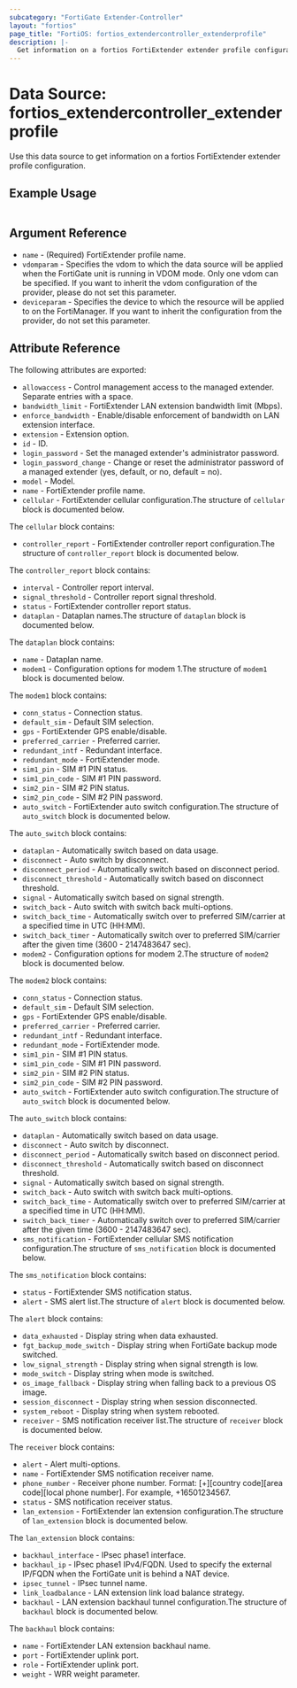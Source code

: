 ```yaml
---
subcategory: "FortiGate Extender-Controller"
layout: "fortios"
page_title: "FortiOS: fortios_extendercontroller_extenderprofile"
description: |-
  Get information on a fortios FortiExtender extender profile configuration.
---
```


# Data Source: fortios_extendercontroller_extenderprofile
Use this data source to get information on a fortios FortiExtender extender profile configuration.


## Example Usage

```hcl

```

## Argument Reference

* `name` - (Required) FortiExtender profile name.
* `vdomparam` - Specifies the vdom to which the data source will be applied when the FortiGate unit is running in VDOM mode. Only one vdom can be specified. If you want to inherit the vdom configuration of the provider, please do not set this parameter.
* `deviceparam` - Specifies the device to which the resource will be applied to on the FortiManager. If you want to inherit the configuration from the provider, do not set this parameter.

## Attribute Reference

The following attributes are exported:

* `allowaccess` - Control management access to the managed extender. Separate entries with a space.
* `bandwidth_limit` - FortiExtender LAN extension bandwidth limit (Mbps).
* `enforce_bandwidth` - Enable/disable enforcement of bandwidth on LAN extension interface.
* `extension` - Extension option.
* `id` - ID.
* `login_password` - Set the managed extender's administrator password.
* `login_password_change` - Change or reset the administrator password of a managed extender (yes, default, or no, default = no).
* `model` - Model.
* `name` - FortiExtender profile name.
* `cellular` - FortiExtender cellular configuration.The structure of `cellular` block is documented below.

The `cellular` block contains:

* `controller_report` - FortiExtender controller report configuration.The structure of `controller_report` block is documented below.

The `controller_report` block contains:

* `interval` - Controller report interval.
* `signal_threshold` - Controller report signal threshold.
* `status` - FortiExtender controller report status.
* `dataplan` - Dataplan names.The structure of `dataplan` block is documented below.

The `dataplan` block contains:

* `name` - Dataplan name.
* `modem1` - Configuration options for modem 1.The structure of `modem1` block is documented below.

The `modem1` block contains:

* `conn_status` - Connection status.
* `default_sim` - Default SIM selection.
* `gps` - FortiExtender GPS enable/disable.
* `preferred_carrier` - Preferred carrier.
* `redundant_intf` - Redundant interface.
* `redundant_mode` - FortiExtender mode.
* `sim1_pin` - SIM #1 PIN status.
* `sim1_pin_code` - SIM #1 PIN password.
* `sim2_pin` - SIM #2 PIN status.
* `sim2_pin_code` - SIM #2 PIN password.
* `auto_switch` - FortiExtender auto switch configuration.The structure of `auto_switch` block is documented below.

The `auto_switch` block contains:

* `dataplan` - Automatically switch based on data usage.
* `disconnect` - Auto switch by disconnect.
* `disconnect_period` - Automatically switch based on disconnect period.
* `disconnect_threshold` - Automatically switch based on disconnect threshold.
* `signal` - Automatically switch based on signal strength.
* `switch_back` - Auto switch with switch back multi-options.
* `switch_back_time` - Automatically switch over to preferred SIM/carrier at a specified time in UTC (HH:MM).
* `switch_back_timer` - Automatically switch over to preferred SIM/carrier after the given time (3600 - 2147483647 sec).
* `modem2` - Configuration options for modem 2.The structure of `modem2` block is documented below.

The `modem2` block contains:

* `conn_status` - Connection status.
* `default_sim` - Default SIM selection.
* `gps` - FortiExtender GPS enable/disable.
* `preferred_carrier` - Preferred carrier.
* `redundant_intf` - Redundant interface.
* `redundant_mode` - FortiExtender mode.
* `sim1_pin` - SIM #1 PIN status.
* `sim1_pin_code` - SIM #1 PIN password.
* `sim2_pin` - SIM #2 PIN status.
* `sim2_pin_code` - SIM #2 PIN password.
* `auto_switch` - FortiExtender auto switch configuration.The structure of `auto_switch` block is documented below.

The `auto_switch` block contains:

* `dataplan` - Automatically switch based on data usage.
* `disconnect` - Auto switch by disconnect.
* `disconnect_period` - Automatically switch based on disconnect period.
* `disconnect_threshold` - Automatically switch based on disconnect threshold.
* `signal` - Automatically switch based on signal strength.
* `switch_back` - Auto switch with switch back multi-options.
* `switch_back_time` - Automatically switch over to preferred SIM/carrier at a specified time in UTC (HH:MM).
* `switch_back_timer` - Automatically switch over to preferred SIM/carrier after the given time (3600 - 2147483647 sec).
* `sms_notification` - FortiExtender cellular SMS notification configuration.The structure of `sms_notification` block is documented below.

The `sms_notification` block contains:

* `status` - FortiExtender SMS notification status.
* `alert` - SMS alert list.The structure of `alert` block is documented below.

The `alert` block contains:

* `data_exhausted` - Display string when data exhausted.
* `fgt_backup_mode_switch` - Display string when FortiGate backup mode switched.
* `low_signal_strength` - Display string when signal strength is low.
* `mode_switch` - Display string when mode is switched.
* `os_image_fallback` - Display string when falling back to a previous OS image.
* `session_disconnect` - Display string when session disconnected.
* `system_reboot` - Display string when system rebooted.
* `receiver` - SMS notification receiver list.The structure of `receiver` block is documented below.

The `receiver` block contains:

* `alert` - Alert multi-options.
* `name` - FortiExtender SMS notification receiver name.
* `phone_number` - Receiver phone number. Format: [+][country code][area code][local phone number]. For example, +16501234567.
* `status` - SMS notification receiver status.
* `lan_extension` - FortiExtender lan extension configuration.The structure of `lan_extension` block is documented below.

The `lan_extension` block contains:

* `backhaul_interface` - IPsec phase1 interface.
* `backhaul_ip` - IPsec phase1 IPv4/FQDN. Used to specify the external IP/FQDN when the FortiGate unit is behind a NAT device.
* `ipsec_tunnel` - IPsec tunnel name.
* `link_loadbalance` - LAN extension link load balance strategy.
* `backhaul` - LAN extension backhaul tunnel configuration.The structure of `backhaul` block is documented below.

The `backhaul` block contains:

* `name` - FortiExtender LAN extension backhaul name.
* `port` - FortiExtender uplink port.
* `role` - FortiExtender uplink port.
* `weight` - WRR weight parameter.
